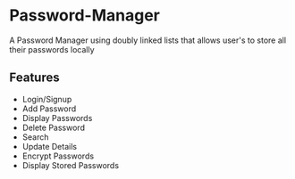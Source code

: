 # Password-Manager #
A Password Manager using doubly linked lists that allows user's to store all their passwords locally
## Features ##
* Login/Signup
* Add Password
* Display Passwords
* Delete Password
* Search
* Update Details
* Encrypt Passwords
* Display Stored Passwords
